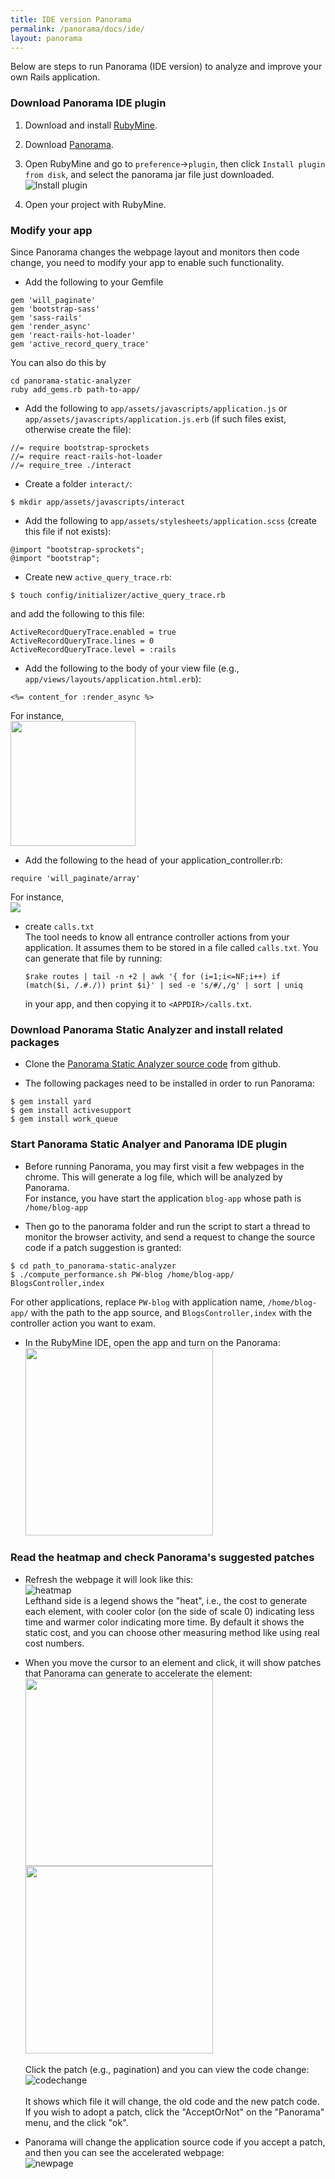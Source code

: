 ```yaml
---
title: IDE version Panorama
permalink: /panorama/docs/ide/
layout: panorama
---
```


<div class="container" markdown="1">
<div class="row" markdown="1">
<div class="col-md-12" markdown="1">

Below are steps to run Panorama (IDE version) to analyze and improve your own Rails application.


### Download Panorama IDE plugin

1. Download and install [RubyMine](https://www.jetbrains.com/ruby/).

2. Download [Panorama](https://plugins.jetbrains.com/plugin/11503-panorama).

3. Open RubyMine and go to `preference`->`plugin`, then click `Install plugin from disk`, and select the panorama jar file just downloaded.<br/>
![Install plugin](../screenshots/load_plugin.png)

4. Open your project with RubyMine.


### Modify your app
Since Panorama changes the webpage layout and monitors then code change, you need to modify your app to enable such functionality.

* Add the following to your Gemfile
```
gem 'will_paginate'
gem 'bootstrap-sass'
gem 'sass-rails'
gem 'render_async'
gem 'react-rails-hot-loader'
gem 'active_record_query_trace'
```
You can also do this by
```
cd panorama-static-analyzer
ruby add_gems.rb path-to-app/
```

* Add the following to `app/assets/javascripts/application.js` or `app/assets/javascripts/application.js.erb` (if such files exist, otherwise create the file):
```
//= require bootstrap-sprockets
//= require react-rails-hot-loader  
//= require_tree ./interact
```

* Create a folder `interact/`:
```
$ mkdir app/assets/javascripts/interact
```

* Add the following to `app/assets/stylesheets/application.scss` (create this file if not exists):
```
@import "bootstrap-sprockets";
@import "bootstrap";
```

* Create new `active_query_trace.rb`:
```
$ touch config/initializer/active_query_trace.rb
```
and add the following to this file:
```
ActiveRecordQueryTrace.enabled = true
ActiveRecordQueryTrace.lines = 0
ActiveRecordQueryTrace.level = :rails
``` 

* Add the following to the body of your view file (e.g., `app/views/layouts/application.html.erb`):
```
<%= content_for :render_async %>
```
For instance,<br/>
<img src="../screenshots/contentfor.png" width="200"><br/>

* Add the following to the head of your application_controller.rb:
```
require 'will_paginate/array'
```
For instance,<br/>
<img src="../screenshots/application_controller.png"><br/>

* create `calls.txt`<br/>
The tool needs to know all entrance controller actions from your application. It assumes them to be stored in a file called `calls.txt`. You can generate that file by running:
  ```
  $rake routes | tail -n +2 | awk '{ for (i=1;i<=NF;i++) if (match($i, /.#./)) print $i}' | sed -e 's/#/,/g' | sort | uniq
  ```
  in your app, and then copying it to `<APPDIR>/calls.txt`.

### Download Panorama Static Analyzer and install related packages
* Clone the [Panorama Static Analyzer source code](https://github.com/hyperloop-rails) from github.

* The following packages need to be installed in order to run Panorama:
```
$ gem install yard
$ gem install activesupport
$ gem install work_queue
```
### Start Panorama Static Analyer and Panorama IDE plugin
* Before running Panorama, you may first visit a few webpages in the chrome. This will generate a log file, which will be analyzed by Panorama.<br/>
For instance, you have start the application `blog-app` whose path is `/home/blog-app`

* Then go to the panorama folder and run the script to start a thread to monitor the browser activity, and send a request to change the source code if a patch suggestion is granted:
```
$ cd path_to_panorama-static-analyzer
$ ./compute_performance.sh PW-blog /home/blog-app/ BlogsController,index
```
For other applications, replace `PW-blog` with application name, `/home/blog-app/` with the path to the app source, and `BlogsController,index` with the controller action you want to exam.

* In the RubyMine IDE, open the app and turn on the Panorama:<br/>
<img src="../screenshots/start_panorama.png" width="300"><br/>

### Read the heatmap and check Panorama's suggested patches
* Refresh the webpage it will look like this:<br/>
![heatmap](../screenshots/heatmap.png)<br/>
Lefthand side is a legend shows the "heat", i.e., the cost to generate each element, with cooler color (on the side of scale 0) indicating less time and warmer color indicating more time. By default it shows the static cost, and you can choose other measuring method like using real cost numbers. 

* When you move the cursor to an element and click, it will show patches that Panorama can generate to accelerate the element:<br/>
<img src="../screenshots/choices1.png" width="300"><br/>
<img src="../screenshots/choices2.png" width="300"><br/><br/>
Click the patch (e.g., pagination) and you can view the code change:
![codechange](../screenshots/codechange.png)<br/><br/>
It shows which file it will change, the old code and the new patch code.
If you wish to adopt a patch, click the "AcceptOrNot" on the "Panorama" menu, and the click "ok".

* Panorama will change the application source code if you accept a patch, and then you can see the accelerated webpage:<br/>
![newpage](../screenshots/newpage.png)<br/>



</div>
</div>
</div>
